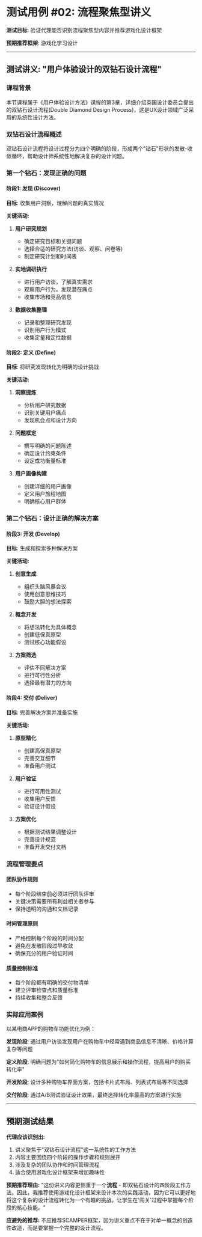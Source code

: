 # 测试用例 #02: 流程聚焦型讲义

**测试目标**: 验证代理能否识别流程聚焦型内容并推荐游戏化设计框架

**预期推荐框架**: 游戏化学习设计

---

## 测试讲义: "用户体验设计的双钻石设计流程"

### 课程背景
本节课程属于《用户体验设计方法》课程的第3章，详细介绍英国设计委员会提出的双钻石设计流程(Double Diamond Design Process)，这是UX设计领域广泛采用的系统性设计方法。

### 双钻石设计流程概述

双钻石设计流程将设计过程分为四个明确的阶段，形成两个"钻石"形状的发散-收敛循环，帮助设计师系统性地解决复杂的设计问题。

### 第一个钻石：发现正确的问题

#### 阶段1: 发现 (Discover)
**目标**: 收集用户洞察，理解问题的真实情况

**关键活动:**
1. **用户研究规划**
   - 确定研究目标和关键问题
   - 选择合适的研究方法(访谈、观察、问卷等)
   - 制定研究计划和时间表

2. **实地调研执行**
   - 进行用户访谈，了解真实需求
   - 观察用户行为，发现潜在痛点
   - 收集市场和竞品信息

3. **数据收集整理**
   - 记录和整理研究发现
   - 识别用户行为模式
   - 收集定量和定性数据

#### 阶段2: 定义 (Define)
**目标**: 将研究发现转化为明确的设计挑战

**关键活动:**
1. **洞察提炼**
   - 分析用户研究数据
   - 识别关键用户痛点
   - 发现机会点和设计方向

2. **问题框定**
   - 撰写明确的问题陈述
   - 确定设计约束条件
   - 设定成功衡量标准

3. **用户画像构建**
   - 创建详细的用户画像
   - 定义用户旅程地图
   - 明确核心用户群体

### 第二个钻石：设计正确的解决方案

#### 阶段3: 开发 (Develop)
**目标**: 生成和探索多种解决方案

**关键活动:**
1. **创意生成**
   - 组织头脑风暴会议
   - 使用创意思维技巧
   - 鼓励大胆的想法探索

2. **概念开发**
   - 将想法转化为具体概念
   - 创建低保真原型
   - 测试核心功能假设

3. **方案筛选**
   - 评估不同解决方案
   - 进行可行性分析
   - 选择最有潜力的方向

#### 阶段4: 交付 (Deliver)
**目标**: 完善解决方案并准备实施

**关键活动:**
1. **原型精化**
   - 创建高保真原型
   - 完善交互细节
   - 准备用户测试

2. **用户验证**
   - 进行可用性测试
   - 收集用户反馈
   - 验证设计假设

3. **方案优化**
   - 根据测试结果调整设计
   - 完善设计规范
   - 准备开发交付文档

### 流程管理要点

#### 团队协作规则
- 每个阶段结束前必须进行团队评审
- 关键决策需要所有利益相关者参与
- 保持透明的沟通和文档记录

#### 时间管理原则
- 严格控制每个阶段的时间分配
- 避免在发散阶段过早收敛
- 确保充分的用户验证时间

#### 质量控制标准
- 每个阶段都有明确的交付物清单
- 建立评审检查点和质量标准
- 持续收集和整合反馈

### 实际应用案例

以某电商APP的购物车功能优化为例：

**发现阶段**: 通过用户访谈发现用户在购物车中经常遇到商品信息不清晰、价格计算复杂等问题

**定义阶段**: 明确问题为"如何简化购物车的信息展示和操作流程，提高用户的购买转化率"

**开发阶段**: 设计多种购物车界面方案，包括卡片式布局、列表式布局等不同选择

**交付阶段**: 通过A/B测试验证设计效果，最终选择转化率最高的方案进行实施

---

## 预期测试结果

**代理应该识别出:**
1. 讲义聚焦于"双钻石设计流程"这一系统性的工作方法
2. 内容主要围绕四个阶段的操作步骤和规则展开
3. 涉及复杂的团队协作和时间管理流程
4. 适合使用游戏化设计框架来增加趣味性

**预期推荐理由:**
"这份讲义内容更侧重于一个**流程** - 即双钻石设计的四阶段工作方法。因此，我推荐使用游戏化设计框架来设计本次的实践活动，因为它可以更好地将这个复杂的设计流程转化为一个有趣的挑战，让学生在'闯关'过程中掌握每个阶段的核心技能。"

**应避免的推荐:**
不应推荐SCAMPER框架，因为讲义重点不在于对单一概念的创造性改造，而是要掌握一个完整的设计流程。
